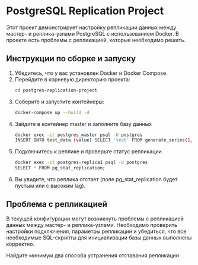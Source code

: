 # PostgreSQL Replication Project

Этот проект демонстрирует настройку репликации данных между мастер- и реплика-узлами PostgreSQL с использованием Docker. В проекте есть проблемы с репликацией, которые необходимо решить.

## Инструкции по сборке и запуску

1. Убедитесь, что у вас установлен Docker и Docker Compose.
2. Перейдите в корневую директорию проекта:
   ```bash
   cd postgres-replication-project
   ```
3. Соберите и запустите контейнеры:
   ```bash
   docker-compose up --build -d
   ```
4. Зайдите в контейнер master и заполните базу данных
   ```bash
   docker exec -it postgres_master psql -U postgres
   INSERT INTO test_data (value) SELECT 'test' FROM generate_series(1, 10000000);
   ```
5. Подключитесь к реплике и проверьте статус репликации
   ```bash
   docker exec -it postgres-replica1 psql -U postgres
   SELECT * FROM pg_stat_replication;
   ```
6. Вы увидите, что реплика отстает (поле pg_stat_replication будет пустым или с высоким lag).


## Проблема с репликацией

В текущей конфигурации могут возникнуть проблемы с репликацией данных между мастер- и реплика-узлами. Необходимо проверить настройки подключения, параметры репликации и убедиться, что все необходимые SQL-скрипты для инициализации базы данных выполнены корректно.

Найдите минимум два способа устранения отставания репликации

